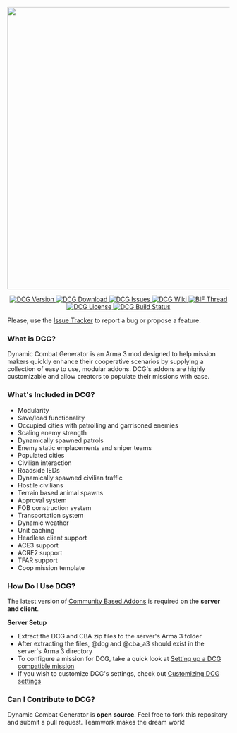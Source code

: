<p align="center">
    <img src="https://github.com/nicholasclark-artist/DCG/blob/master/media/dcg_logo_M.png" width="640">
</p>

<p align="center">
    <a href="https://github.com/nicholasclark-artist/DCG/releases">
        <img src="https://img.shields.io/badge/Version-3.1.0.6-blue.svg?style=flat-square" alt="DCG Version">
    </a>
    <a href="https://github.com/nicholasclark-artist/DCG/releases/download/v3.1.0.6/dcg_3_1_0_6.zip">
        <img src="https://img.shields.io/badge/Download-DCG-blue.svg?style=flat-square" alt="DCG Download">
    </a>
    <a href="https://github.com/nicholasclark-artist/DCG/issues">
        <img src="https://img.shields.io/github/issues/nicholasclark-artist/DCG.svg?style=flat-square" alt="DCG Issues">
    </a>
    <a href="https://github.com/nicholasclark-artist/DCG/wiki">
        <img src="https://img.shields.io/badge/DCG-Wiki-orange.svg?style=flat-square" alt="DCG Wiki">
    </a>
    <a href="https://forums.bistudio.com/topic/188156-dynamic-combat-generator/">
        <img src="https://img.shields.io/badge/BIF-Thread-orange.svg?style=flat-square" alt="BIF Thread">
    </a>
    <a href="https://github.com/nicholasclark-artist/DCG/blob/master/LICENSE">
        <img src="https://img.shields.io/badge/License-GPLv2-lightgrey.svg?style=flat-square" alt="DCG License">
    </a>
    <a href="https://travis-ci.org/nicholasclark-artist/DCG">
        <img src="https://img.shields.io/travis/nicholasclark-artist/DCG.svg?style=flat-square&label=Build" alt="DCG Build Status">
    </a>
</p>

Please, use the [Issue Tracker](https://github.com/nicholasclark-artist/DCG/issues) to report a bug or propose a feature.

### What is DCG?
Dynamic Combat Generator is an Arma 3 mod designed to help mission makers quickly enhance their cooperative scenarios by supplying a collection of easy to use, modular addons. DCG's addons are highly customizable and allow creators to populate their missions with ease.

### What's Included in DCG?
- Modularity
- Save/load functionality
- Occupied cities with patrolling and garrisoned enemies
- Scaling enemy strength
- Dynamically spawned patrols
- Enemy static emplacements and sniper teams
- Populated cities
- Civilian interaction
- Roadside IEDs
- Dynamically spawned civilian traffic
- Hostile civilians
- Terrain based animal spawns
- Approval system
- FOB construction system
- Transportation system
- Dynamic weather
- Unit caching
- Headless client support
- ACE3 support
- ACRE2 support
- TFAR support
- Coop mission template

### How Do I Use DCG?
The latest version of [Community Based Addons](https://forums.bistudio.com/topic/168277-cba-community-base-addons-arma-3/) is required on the **server and client**.

**Server Setup**
- Extract the DCG and CBA zip files to the server's Arma 3 folder
- After extracting the files, @dcg and @cba_a3 should exist in the server's Arma 3 directory
- To configure a mission for DCG, take a quick look at [Setting up a DCG compatible mission](https://github.com/nicholasclark-artist/DCG/wiki/Setting-up-a-DCG-compatible-mission)
- If you wish to customize DCG's settings, check out [Customizing DCG settings](https://github.com/nicholasclark-artist/DCG/wiki/Customizing-DCG-Settings)

### Can I Contribute to DCG?
Dynamic Combat Generator is **open source**. Feel free to fork this repository and submit a pull request. Teamwork makes the dream work!